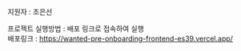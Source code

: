 지원자 : 조은선

프로젝트 실행방법 : 배포 링크로 접속하여 실행<br/>
배포링크 : https://wanted-pre-onboarding-frontend-es39.vercel.app/ <br />
